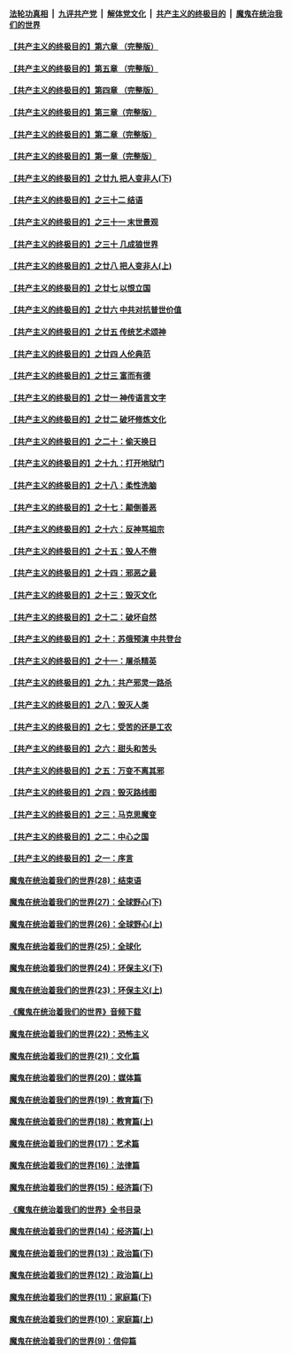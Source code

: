 ####  [法轮功真相](../../../../basic/blob/master/README.md?t=11282152) &nbsp;|&nbsp; [九评共产党](../../../../9ping.md/blob/master/README.md?t=11282152) &nbsp;|&nbsp; [解体党文化](../../../../jtdwh.md/blob/master/README.md?t=11282152)  &nbsp;|&nbsp; [共产主义的终极目的](../../../../gczydzjmd.md/blob/master/README.md?t=11282152) &nbsp;|&nbsp; [魔鬼在统治我们的世界](../../../../mgztzwmdsj.md/blob/master/README.md?t=11282152) 

#### [【共产主义的终极目的】第六章 （完整版）](../pages/nsc422/n11428913.md?t=11282152) 

#### [【共产主义的终极目的】第五章 （完整版）](../pages/nsc422/n11428912.md?t=11282152) 

#### [【共产主义的终极目的】第四章 （完整版）](../pages/nsc422/n11428907.md?t=11282152) 

#### [【共产主义的终极目的】第三章（完整版）](../pages/nsc422/n11428848.md?t=11282152) 

#### [【共产主义的终极目的】第二章（完整版）](../pages/nsc422/n11428831.md?t=11282152) 

#### [【共产主义的终极目的】第一章（完整版）](../pages/nsc422/n11417651.md?t=11282152) 

#### [【共产主义的终极目的】之廿九 把人变非人(下)](../pages/nsc422/n11344140.md?t=11282152) 

#### [【共产主义的终极目的】之三十二 结语](../pages/nsc422/n11360535.md?t=11282152) 

#### [【共产主义的终极目的】之三十一 末世景观](../pages/nsc422/n11351129.md?t=11282152) 

#### [【共产主义的终极目的】之三十 几成狼世界](../pages/nsc422/n11348280.md?t=11282152) 

#### [【共产主义的终极目的】之廿八 把人变非人(上)](../pages/nsc422/n11340492.md?t=11282152) 

#### [【共产主义的终极目的】之廿七 以恨立国](../pages/nsc422/n11336944.md?t=11282152) 

#### [【共产主义的终极目的】之廿六 中共对抗普世价值](../pages/nsc422/n11324785.md?t=11282152) 

#### [【共产主义的终极目的】之廿五 传统艺术颂神](../pages/nsc422/n11296396.md?t=11282152) 

#### [【共产主义的终极目的】之廿四 人伦典范](../pages/nsc422/n11296397.md?t=11282152) 

#### [【共产主义的终极目的】之廿三 富而有德](../pages/nsc422/n11283598.md?t=11282152) 

#### [【共产主义的终极目的】之廿一 神传语言文字](../pages/nsc422/n11263265.md?t=11282152) 

#### [【共产主义的终极目的】之廿二 破坏修炼文化](../pages/nsc422/n11245728.md?t=11282152) 

#### [【共产主义的终极目的】之二十：偷天换日](../pages/nsc422/n11238846.md?t=11282152) 

#### [【共产主义的终极目的】之十九：打开地狱门](../pages/nsc422/n11206376.md?t=11282152) 

#### [【共产主义的终极目的】之十八：柔性洗脑](../pages/nsc422/n11199994.md?t=11282152) 

#### [【共产主义的终极目的】之十七：颠倒善恶](../pages/nsc422/n11179782.md?t=11282152) 

#### [【共产主义的终极目的】之十六：反神骂祖宗](../pages/nsc422/n11166798.md?t=11282152) 

#### [【共产主义的终极目的】之十五：毁人不倦](../pages/nsc422/n11166792.md?t=11282152) 

#### [【共产主义的终极目的】之十四：邪恶之最](../pages/nsc422/n11150249.md?t=11282152) 

#### [【共产主义的终极目的】之十三：毁灭文化](../pages/nsc422/n11135227.md?t=11282152) 

#### [【共产主义的终极目的】之十二：破坏自然](../pages/nsc422/n11135214.md?t=11282152) 

#### [【共产主义的终极目的】之十：苏俄预演 中共登台](../pages/nsc422/n11118424.md?t=11282152) 

#### [【共产主义的终极目的】之十一：屠杀精英](../pages/nsc422/n11118442.md?t=11282152) 

#### [【共产主义的终极目的】之九：共产邪灵一路杀](../pages/nsc422/n11114139.md?t=11282152) 

#### [【共产主义的终极目的】之八：毁灭人类](../pages/nsc422/n11108503.md?t=11282152) 

#### [【共产主义的终极目的】之七：受苦的还是工农](../pages/nsc422/n11101809.md?t=11282152) 

#### [【共产主义的终极目的】之六：甜头和苦头](../pages/nsc422/n11096971.md?t=11282152) 

#### [【共产主义的终极目的】之五：万变不离其邪](../pages/nsc422/n11091285.md?t=11282152) 

#### [【共产主义的终极目的】之四：毁灭路线图](../pages/nsc422/n11086284.md?t=11282152) 

#### [【共产主义的终极目的】之三：马克思魔变](../pages/nsc422/n11061941.md?t=11282152) 

#### [【共产主义的终极目的】之二：中心之国](../pages/nsc422/n11047728.md?t=11282152) 

#### [【共产主义的终极目的】之一：序言](../pages/nsc422/n11086077.md?t=11282152) 

#### [魔鬼在统治着我们的世界(28)：结束语](../pages/nsc422/n10936246.md?t=11282152) 

#### [魔鬼在统治着我们的世界(27)：全球野心(下)](../pages/nsc422/n10928319.md?t=11282152) 

#### [魔鬼在统治着我们的世界(26)：全球野心(上)](../pages/nsc422/n10900318.md?t=11282152) 

#### [魔鬼在统治着我们的世界(25)：全球化](../pages/nsc422/n10788205.md?t=11282152) 

#### [魔鬼在统治着我们的世界(24)：环保主义(下)](../pages/nsc422/n10695307.md?t=11282152) 

#### [魔鬼在统治着我们的世界(23)：环保主义(上)](../pages/nsc422/n10688613.md?t=11282152) 

#### [《魔鬼在统治着我们的世界》音频下载](../pages/nsc422/n10635553.md?t=11282152) 

#### [魔鬼在统治着我们的世界(22)：恐怖主义](../pages/nsc422/n10614727.md?t=11282152) 

#### [魔鬼在统治着我们的世界(21)：文化篇](../pages/nsc422/n10597706.md?t=11282152) 

#### [魔鬼在统治着我们的世界(20)：媒体篇](../pages/nsc422/n10586579.md?t=11282152) 

#### [魔鬼在统治着我们的世界(19)：教育篇(下)](../pages/nsc422/n10564808.md?t=11282152) 

#### [魔鬼在统治着我们的世界(18)：教育篇(上)](../pages/nsc422/n10526970.md?t=11282152) 

#### [魔鬼在统治着我们的世界(17)：艺术篇](../pages/nsc422/n10499093.md?t=11282152) 

#### [魔鬼在统治着我们的世界(16)：法律篇](../pages/nsc422/n10485969.md?t=11282152) 

#### [魔鬼在统治着我们的世界(15)：经济篇(下)](../pages/nsc422/n10469975.md?t=11282152) 

#### [《魔鬼在统治着我们的世界》全书目录](../pages/nsc422/n10464261.md?t=11282152) 

#### [魔鬼在统治着我们的世界(14)：经济篇(上)](../pages/nsc422/n10457370.md?t=11282152) 

#### [魔鬼在统治着我们的世界(13)：政治篇(下)](../pages/nsc422/n10448270.md?t=11282152) 

#### [魔鬼在统治着我们的世界(12)：政治篇(上)](../pages/nsc422/n10444576.md?t=11282152) 

#### [魔鬼在统治着我们的世界(11)：家庭篇(下)](../pages/nsc422/n10440961.md?t=11282152) 

#### [魔鬼在统治着我们的世界(10)：家庭篇(上)](../pages/nsc422/n10435448.md?t=11282152) 

#### [魔鬼在统治着我们的世界(9)：信仰篇](../pages/nsc422/n10432159.md?t=11282152) 


